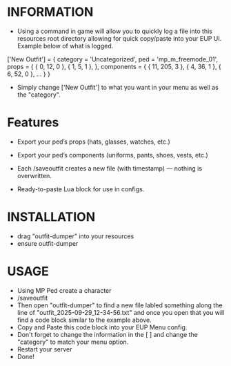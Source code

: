 # INFORMATION
* Using a command in game will allow you to quickly log a file into this resources root directory allowing for quick copy/paste into your EUP UI. Example below of what is logged.

['New Outfit'] = { 
    category = 'Uncategorized',
    ped = 'mp_m_freemode_01',
    props = {
        { 0, 12, 0 },
        { 1, 5, 1 },
    },
    components = {
        { 11, 205, 3 },
        { 4, 36, 1 },
        { 6, 52, 0 },
        ...
    }
}

* Simply change ['New Outfit'] to what you want in your menu as well as the "category".

# Features
* Export your ped’s props (hats, glasses, watches, etc.)

* Export your ped’s components (uniforms, pants, shoes, vests, etc.)

* Each /saveoutfit creates a new file (with timestamp) — nothing is overwritten.

* Ready-to-paste Lua block for use in configs.

# INSTALLATION
* drag "outfit-dumper" into your resources
* ensure outfit-dumper

# USAGE
* Using MP Ped create a character
* /saveoutfit
* Then open "outfit-dumper" to find a new file labled something along the line of "outfit_2025-09-29_12-34-56.txt" and once you open that you will find a code block similar to the example above. 
* Copy and Paste this code block into your EUP Menu config. 
* Don't forget to change the information in the [ ] and change the "category" to match your menu option.
* Restart your server
* Done!


